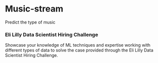 # Music-stream
Predict the type of music
### Eli Lilly Data Scientist Hiring Challenge
Showcase your knowledge of ML techniques and expertise working with different types of data to solve the case provided through the Eli Lilly Data Scientist Hiring Challenge.
